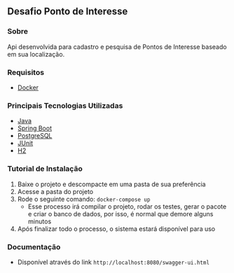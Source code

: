 ## Desafio Ponto de Interesse

### Sobre
Api desenvolvida para cadastro e pesquisa de Pontos de Interesse baseado em sua localização.

### Requisitos
 - [Docker](https://docs.docker.com/)

### Principais Tecnologias Utilizadas
 - [Java](https://www.java.com/pt_BR/)
 - [Spring Boot](https://spring.io/projects/spring-boot)
 - [PostgreSQL](https://www.postgresql.org/)
 - [JUnit](https://junit.org/junit5/)
 - [H2](https://www.h2database.com/html/main.html)

### Tutorial de Instalação
  1) Baixe o projeto e descompacte em uma pasta de sua preferência
  2) Acesse a pasta do projeto
  3) Rode o seguinte comando: ```docker-compose up```
     - Esse processo irá compilar o projeto, rodar os testes, gerar o pacote e criar o banco de dados, por isso, é normal que demore alguns minutos
  4) Após finalizar todo o processo, o sistema estará disponível para uso
  
### Documentação
  - Disponível através do link ```http://localhost:8080/swagger-ui.html```

